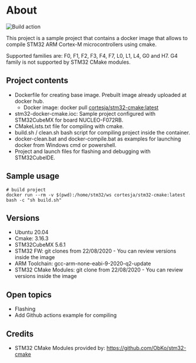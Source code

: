 # About

![Build action](https://github.com/jorgeacortes/stm32-cmake-docker/workflows/Build%20action/badge.svg)

This project is a sample project that contains a docker image that allows to compile STM32 ARM Cortex-M microcontrollers using cmake.

Supported families are: F0, F1, F2, F3, F4, F7, L0, L1, L4, G0 and H7.
G4 family is not supported by STM32 CMake modules.

## Project contents

* Dockerfile for creating base image. Prebuilt image already uploaded at docker hub.
  * Docker image: docker pull [cortesja/stm32-cmake:latest](https://hub.docker.com/r/cortesja/stm32-cmake)
* stm32-docker-cmake.ioc: Sample project configured with STM32CubeMX for board NUCLEO-F072RB.
* CMakeLists.txt file for compiling with cmake.
* build.sh / clean.sh bash script for compiling project inside the container.
* docker-clean.bat and docker-compile.bat as examples for launching docker from Windows cmd or powershell.
* Project and launch files for flashing and debugging with STM32CubeIDE.

## Sample usage

```
# build project
docker run --rm -v $(pwd):/home/stm32/ws cortesja/stm32-cmake:latest bash -c "sh build.sh"
```

## Versions

* Ubuntu 20.04
* Cmake: 3.16.3
* STM32CubeMX 5.6.1
* STM32 FW: git clones from 22/08/2020 - You can review versions inside the image
* ARM Toolchain: gcc-arm-none-eabi-9-2020-q2-update
* STM32 CMake Modules: git clone from 22/08/2020 - You can review versions inside the image

## Open topics

* Flashing
* Add Github actions example for compiling

## Credits

* STM32 CMake Modules provided by: https://github.com/ObKo/stm32-cmake
